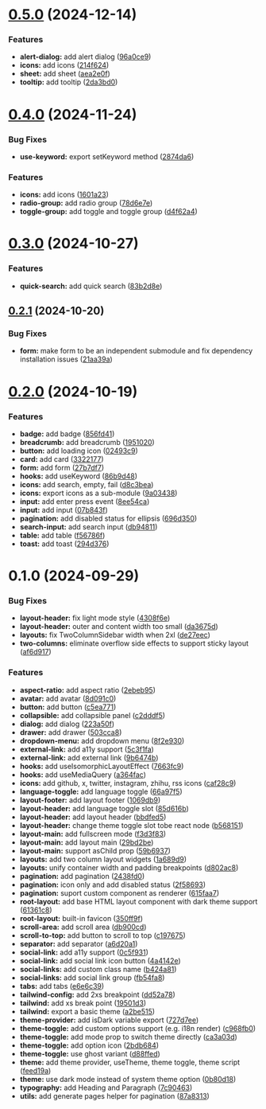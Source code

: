 # [0.5.0](https://github.com/chengpeiquan/blackwork/compare/v0.4.0...v0.5.0) (2024-12-14)


### Features

* **alert-dialog:** add alert dialog ([96a0ce9](https://github.com/chengpeiquan/blackwork/commit/96a0ce96da3508d17d28d9f709532fae3e0f6d79))
* **icons:** add icons ([214f624](https://github.com/chengpeiquan/blackwork/commit/214f6241d72554227cd10a1e636d0d3fe736aeaf))
* **sheet:** add sheet ([aea2e0f](https://github.com/chengpeiquan/blackwork/commit/aea2e0f1a5783d6ee83d02f01392311a3d0044b2))
* **tooltip:** add tooltip ([2da3bd0](https://github.com/chengpeiquan/blackwork/commit/2da3bd0269e31815eefe5be2f5d9454690526f65))



# [0.4.0](https://github.com/chengpeiquan/blackwork/compare/v0.3.0...v0.4.0) (2024-11-24)


### Bug Fixes

* **use-keyword:** export setKeyword method ([2874da6](https://github.com/chengpeiquan/blackwork/commit/2874da6b8ecd3ad646222fd216a28c56e5bdbbd5))


### Features

* **icons:** add icons ([1601a23](https://github.com/chengpeiquan/blackwork/commit/1601a235b604eac80d15ac5ac9a4f44da4e5112c))
* **radio-group:** add radio group ([78d6e7e](https://github.com/chengpeiquan/blackwork/commit/78d6e7e6bd9ac790a9e546d30d555d290d8fd636))
* **toggle-group:** add toggle and toggle group ([d4f62a4](https://github.com/chengpeiquan/blackwork/commit/d4f62a454a57946b358a824d12214291c8aee90c))



# [0.3.0](https://github.com/chengpeiquan/blackwork/compare/v0.2.1...v0.3.0) (2024-10-27)


### Features

* **quick-search:** add quick search ([83b2d8e](https://github.com/chengpeiquan/blackwork/commit/83b2d8ee627e8a34a7df2984f229d91cc86519b4))



## [0.2.1](https://github.com/chengpeiquan/blackwork/compare/0.2.0...0.2.1) (2024-10-20)


### Bug Fixes

* **form:** make form to be an independent submodule and fix dependency installation issues ([21aa39a](https://github.com/chengpeiquan/blackwork/commit/21aa39a6a3ca3bfa98ab1a598c832653c6775b9b))



# [0.2.0](https://github.com/chengpeiquan/blackwork/compare/0.1.0...0.2.0) (2024-10-19)


### Features

* **badge:** add badge ([856fd41](https://github.com/chengpeiquan/blackwork/commit/856fd41be8aa1c24a9c0987f8b8581a72c27647c))
* **breadcrumb:** add breadcrumb ([1951020](https://github.com/chengpeiquan/blackwork/commit/1951020d179ff412cd5fb39ec84f41b9949b6c62))
* **button:** add loading icon ([02493c9](https://github.com/chengpeiquan/blackwork/commit/02493c9fb73a40c4e87265d6d44fc0d41223027a))
* **card:** add card ([3322177](https://github.com/chengpeiquan/blackwork/commit/3322177858b61e1d4d847b684202dc2cb6d37f07))
* **form:** add form ([27b7df7](https://github.com/chengpeiquan/blackwork/commit/27b7df79f63c39073907eaf4dba5c61a6b148d5c))
* **hooks:** add useKeyword ([86b9d48](https://github.com/chengpeiquan/blackwork/commit/86b9d485017b44f2dce2fb56c4091b3638393d11))
* **icons:** add search, empty, fail ([d8c3bea](https://github.com/chengpeiquan/blackwork/commit/d8c3bea40fe577f7a4d2592f6f3308532590dbc3))
* **icons:** export icons as a sub-module ([9a03438](https://github.com/chengpeiquan/blackwork/commit/9a0343885a7feaf44a2b725f1f5b9342c72b43d7))
* **input:** add enter press event ([8ee54ca](https://github.com/chengpeiquan/blackwork/commit/8ee54cabd1471e9f55479df4c5f96eea9e31926e))
* **input:** add input ([07b843f](https://github.com/chengpeiquan/blackwork/commit/07b843f27e09e56fec1d7ca2b0b3e7b612160f40))
* **pagination:** add disabled status for ellipsis ([696d350](https://github.com/chengpeiquan/blackwork/commit/696d350fb76bc8faa6b1de224a49fd1b91a79e77))
* **search-input:** add search input ([db94811](https://github.com/chengpeiquan/blackwork/commit/db94811015cbaf884c3ffcd54b74caeae423838d))
* **table:** add table ([f56786f](https://github.com/chengpeiquan/blackwork/commit/f56786f0c923eb4d44e6e3119d35cb3862b17e3f))
* **toast:** add toast ([294d376](https://github.com/chengpeiquan/blackwork/commit/294d37654cfec941947e0225521b9b0a0cf36453))



# 0.1.0 (2024-09-29)


### Bug Fixes

* **layout-header:** fix light mode style ([4308f6e](https://github.com/chengpeiquan/blackwork/commit/4308f6e973529aff78406590b4c6c92eb6ec8915))
* **layout-header:** outer and content width too small ([da3675d](https://github.com/chengpeiquan/blackwork/commit/da3675dadcfe7cbe220a82844e6b6304d2244850))
* **layouts:** fix TwoColumnSidebar width when 2xl ([de27eec](https://github.com/chengpeiquan/blackwork/commit/de27eec4fc35d242ba2a1f27616100e74f038b63))
* **two-columns:** eliminate overflow side effects to support sticky layout ([af6d917](https://github.com/chengpeiquan/blackwork/commit/af6d917f5f652106a424496e2795c8b5fd934ab6))


### Features

* **aspect-ratio:** add aspect ratio ([2ebeb95](https://github.com/chengpeiquan/blackwork/commit/2ebeb95060ca9e011794412fd39660628f0b3778))
* **avatar:** add avatar ([8d091c0](https://github.com/chengpeiquan/blackwork/commit/8d091c03fb6fcf4368a734970c66d489386489f7))
* **button:** add button ([c5ea771](https://github.com/chengpeiquan/blackwork/commit/c5ea771428040a6ea4075e3161e77ebf9b46da01))
* **collapsible:** add collapsible panel ([c2dddf5](https://github.com/chengpeiquan/blackwork/commit/c2dddf5022c4c551097d156042e57b7152cfd4ec))
* **dialog:** add dialog ([223a50f](https://github.com/chengpeiquan/blackwork/commit/223a50fed9a90111f80cb87345c6358c053e36a9))
* **drawer:** add drawer ([503cca8](https://github.com/chengpeiquan/blackwork/commit/503cca8ff16d5428c5239cb774f42a0dd89a1993))
* **dropdown-menu:** add dropdown menu ([8f2e930](https://github.com/chengpeiquan/blackwork/commit/8f2e9306304f55b4c5682f6ec9a1105b70723f72))
* **external-link:** add a11y support ([5c3f1fa](https://github.com/chengpeiquan/blackwork/commit/5c3f1fa839f4bfcb47d1766662bc2c2ca6149d56))
* **external-link:** add external link ([9b6474b](https://github.com/chengpeiquan/blackwork/commit/9b6474b44b9ec23460f6f1da4aa4a35b489883fc))
* **hooks:** add useIsomorphicLayoutEffect ([7663fc9](https://github.com/chengpeiquan/blackwork/commit/7663fc97c0b76c2d4b8199bc69e97b974c04611c))
* **hooks:** add useMediaQuery ([a364fac](https://github.com/chengpeiquan/blackwork/commit/a364fac4e8c3fae8dfa8d5816d173b7b4f156c71))
* **icons:** add github, x, twitter, instagram, zhihu, rss icons ([caf28c9](https://github.com/chengpeiquan/blackwork/commit/caf28c9f1767e165b1aed3388f0469102834eef9))
* **language-toggle:** add language toggle ([66a97f5](https://github.com/chengpeiquan/blackwork/commit/66a97f50108935a3bd15387d68e7e9c79c8dfd8a))
* **layout-footer:** add layout footer ([1069db9](https://github.com/chengpeiquan/blackwork/commit/1069db9ee40437bcf95838ff1ec8423e4dc47159))
* **layout-header:** add language toggle slot ([85d616b](https://github.com/chengpeiquan/blackwork/commit/85d616bb19f215ead25b091cdc796e5a37d9ffde))
* **layout-header:** add layout header ([bbdfed5](https://github.com/chengpeiquan/blackwork/commit/bbdfed557c9abedfc071d58428f8c4eca592a874))
* **layout-header:** change theme toggle slot tobe react node ([b568151](https://github.com/chengpeiquan/blackwork/commit/b568151efe33f796429f14d98b8b6ca576a589c8))
* **layout-main:** add fullscreen mode ([f3d3f83](https://github.com/chengpeiquan/blackwork/commit/f3d3f83ed7b9c8464b48a1bc99a82df1c220fddd))
* **layout-main:** add layout main ([29bd2be](https://github.com/chengpeiquan/blackwork/commit/29bd2be6da3189d6531547e5dbe2713f406881d2))
* **layout-main:** support asChild prop ([59b6937](https://github.com/chengpeiquan/blackwork/commit/59b69374b2b7fea5e76b5c4ec7083204056b218e))
* **layouts:** add two column layout widgets ([1a689d9](https://github.com/chengpeiquan/blackwork/commit/1a689d90cdf6122816896f7b84b0e7ef513cd2cb))
* **layouts:** unify container width and padding breakpoints ([d802ac8](https://github.com/chengpeiquan/blackwork/commit/d802ac890f2d1b0879fa63af21a68eafd356d802))
* **pagination:** add pagination ([2438fd0](https://github.com/chengpeiquan/blackwork/commit/2438fd06feb98375c9433cb187af6e1f468b322f))
* **pagination:** icon only and add disabled status ([2f58693](https://github.com/chengpeiquan/blackwork/commit/2f58693d2bdf71ddc0a26af06d4f40c42409be53))
* **pagination:** suport custom component as renderer ([615faa7](https://github.com/chengpeiquan/blackwork/commit/615faa74c480d93e1334cf2ab95f61ed2d3ee59e))
* **root-layout:** add base HTML layout component with dark theme support ([61361c8](https://github.com/chengpeiquan/blackwork/commit/61361c8ee4a780bfa5782dbb61a242590f4c7cc5))
* **root-layout:** built-in favicon ([350ff9f](https://github.com/chengpeiquan/blackwork/commit/350ff9f560ff93ec08db7dda583364cc3d5d7260))
* **scroll-area:** add scroll area ([db900cd](https://github.com/chengpeiquan/blackwork/commit/db900cd0ac3dde0996459c38e25e6b1bb895a9e4))
* **scroll-to-top:** add button to scroll to top ([c197675](https://github.com/chengpeiquan/blackwork/commit/c197675846b1995063d486c42c556e95a64e6b94))
* **separator:** add separator ([a6d20a1](https://github.com/chengpeiquan/blackwork/commit/a6d20a157b1524e780d21139a9b28afb81c49e0b))
* **social-link:** add a11y support ([0c5f931](https://github.com/chengpeiquan/blackwork/commit/0c5f93117001cdcbffaa27b32b8669df3c3b4827))
* **social-link:** add social link icon button ([4a4142e](https://github.com/chengpeiquan/blackwork/commit/4a4142e0bec0a029b688a59779310c3d24c675db))
* **social-links:** add custom class name ([b424a81](https://github.com/chengpeiquan/blackwork/commit/b424a81cd7a5eff0aba8e8e700451528886bdf9f))
* **social-links:** add social link group ([fb54fa8](https://github.com/chengpeiquan/blackwork/commit/fb54fa8e9b0e40e157e3e9e291b1166308a53232))
* **tabs:** add tabs ([e6e6c39](https://github.com/chengpeiquan/blackwork/commit/e6e6c39fce2b63595d80f3dda6b23dace791e60b))
* **tailwind-config:** add 2xs breakpoint ([dd52a78](https://github.com/chengpeiquan/blackwork/commit/dd52a78402b4159d55d914ec2c1aa1ace3b301b5))
* **tailwind:** add xs break point ([19501d3](https://github.com/chengpeiquan/blackwork/commit/19501d32255adc1b8984d3ea729fa732034c1cce))
* **tailwind:** export a basic theme ([a2be515](https://github.com/chengpeiquan/blackwork/commit/a2be5158f48bd6dbb1c75862b7e92837177110b8))
* **theme-provider:** add isDark variable export ([727d7ee](https://github.com/chengpeiquan/blackwork/commit/727d7eeaa2fe1b1be3ee2d16c4b70fdc711dcc7f))
* **theme-toggle:** add custom options support (e.g. i18n render) ([c968fb0](https://github.com/chengpeiquan/blackwork/commit/c968fb0216c014c5fce44bf96a5c288797ccbd13))
* **theme-toggle:** add mode prop to switch theme directly ([ca3a03d](https://github.com/chengpeiquan/blackwork/commit/ca3a03dbbc1034e9f2dda8fca4a4733fec433130))
* **theme-toggle:** add option icon ([2bdb684](https://github.com/chengpeiquan/blackwork/commit/2bdb6848db9b148a1bf2b858b36022892eb5db40))
* **theme-toggle:** use ghost variant ([d88ffed](https://github.com/chengpeiquan/blackwork/commit/d88ffed8cdac98f04b358a0aaab52a8c68f65c71))
* **theme:** add theme provider, useTheme, theme toggle, theme script ([feed19a](https://github.com/chengpeiquan/blackwork/commit/feed19ac451da0f5970981ab24657376fbc12ab8))
* **theme:** use dark mode instead of system theme option ([0b80d18](https://github.com/chengpeiquan/blackwork/commit/0b80d18490d5a190122e6a965e890d2984b7d7b9))
* **typography:** add Heading and Paragraph ([7c90463](https://github.com/chengpeiquan/blackwork/commit/7c90463035039c37b34a9ee0be0b3319ded6cfe3))
* **utils:** add generate pages helper for pagination ([87a8313](https://github.com/chengpeiquan/blackwork/commit/87a8313eb49998304a5a39e557cfc4dcb7e8b104))



